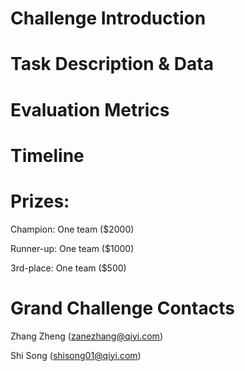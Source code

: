 # Challenge Introduction



# Task Description & Data

# Evaluation Metrics

# Timeline

# Prizes:  

Champion: One team ($2000) 

Runner-up: One team ($1000) 

3rd-place: One team ($500)

 

# Grand Challenge Contacts

Zhang Zheng (zanezhang@qiyi.com)

Shi Song (shisong01@qiyi.com)
